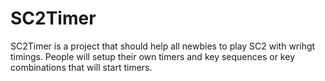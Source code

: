 SC2Timer
========

SC2Timer is a project that should help all newbies to play SC2 with wrihgt timings. People will 
setup their own timers and key sequences or key combinations that will start timers.
